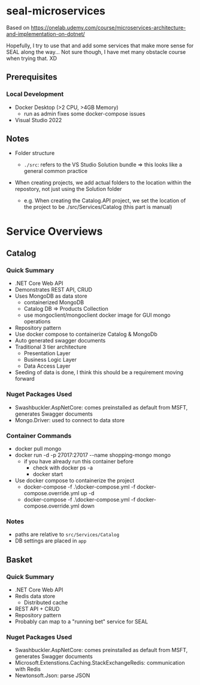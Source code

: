 # seal-microservices
Based on https://onelab.udemy.com/course/microservices-architecture-and-implementation-on-dotnet/

Hopefully, I try to use that and add some services that make more sense for SEAL along the way...
Not sure though, I have met many obstacle course when trying that. XD

## Prerequisites

### Local Development
- Docker Desktop (>2 CPU, >4GB Memory)
  - run as admin fixes some docker-compose issues
- Visual Studio 2022

## Notes

- Folder structure
  - ```./src```: refers to the VS Studio Solution bundle => this looks like a general common practice

- When creating projects, we add actual folders to the location within the repostory, not just using the Solution folder
  - e.g. When creating the Catalog.API project, we set the location of the project to be ./src/Services/Catalog (this part is manual)

# Service Overviews

## Catalog

### Quick Summary
- .NET Core Web API
- Demonstrates REST API, CRUD
- Uses MongoDB as data store
  - containerized MongoDB
  - Catalog DB => Products Collection
  - use mongoclient/mongoclient docker image for GUI mongo operations
- Repository pattern
- Use docker compose to containerize Catalog & MongoDb
- Auto generated swagger documents
- Traditional 3 tier architecture
  - Presentation Layer
  - Business Logic Layer
  - Data Access Layer
- Seeding of data is done, I think this should be a requirement moving forward


### Nuget Packages Used

- Swashbuckler.AspNetCore: comes preinstalled as default from MSFT, generates Swagger documents
- Mongo.Driver: used to connect to data store

### Container Commands

- docker pull mongo
- docker run -d -p 27017:27017 --name shopping-mongo mongo
  - if you have already run this container before
    - check with docker ps -a
    - docker start
- Use docker compose to containerize the project
  - docker-compose -f .\docker-compose.yml -f docker-compose.override.yml up -d
  - docker-compose -f .\docker-compose.yml -f docker-compose.override.yml down

### Notes

- paths are relative to ```src/Services/Catalog```
- DB settings are placed in ```app```

## Basket

### Quick Summary

- .NET Core Web API
- Redis data store
  - Distributed cache
- REST API + CRUD
- Repository pattern
- Probably can map to a "running bet" service for SEAL

### Nuget Packages Used

- Swashbuckler.AspNetCore: comes preinstalled as default from MSFT, generates Swagger documents
- Microsoft.Extenstions.Caching.StackExchangeRedis: communication with Redis
- Newtonsoft.Json: parse JSON